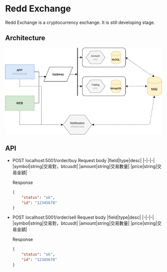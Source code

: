 # Redd Exchange

Redd Exchange is a cryptocurrency exchange. It is still developing stage.

## Architecture

![Alt text](https://github.com/reddtsai/static/blob/master/Exchange.png)

## API

- POST localhost:5001/order/buy
    Request body
    |field|type|desc|
    |-|-|-|
    |symbol|string|交易對，btcusdt|
    |amount|string|交易數量|
    |price|string|交易金額|

    Response
    ``` json
    {
        "status": "ok",
        "id": "12345678"
    }
    ```
- POST localhost:5001/order/sell
    Request body
    |field|type|desc|
    |-|-|-|
    |symbol|string|交易對，btcusdt|
    |amount|string|交易數量|
    |price|string|交易金額|

    Response
    ``` json
    {
        "status": "ok",
        "id": "12345678"
    }
    ```